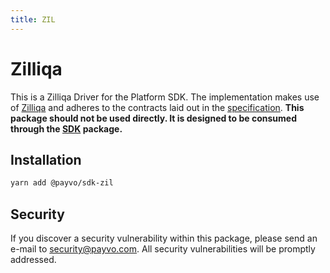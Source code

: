 ```yaml
---
title: ZIL
---
```


# Zilliqa

This is a Zilliqa Driver for the Platform SDK. The implementation makes use of [Zilliqa](https://www.zilliqa.com/) and adheres to the contracts laid out in the [specification](/docs/specification.md). **This package should not be used directly. It is designed to be consumed through the [SDK](/docs/sdk/sdk) package.**

## Installation

```bash
yarn add @payvo/sdk-zil
```

## Security

If you discover a security vulnerability within this package, please send an e-mail to [security@payvo.com](mailto:security@payvo.com). All security vulnerabilities will be promptly addressed.
